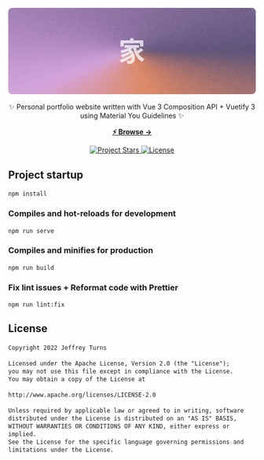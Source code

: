 <p align="center">
  <img src="./.github/images/header@1x.png" alt="header">
</p>

<p align="center">
  ✨ Personal portfolio website written with Vue 3 Composition API + Vuetify 3 using Material You Guidelines ✨
<p>

<p align="center">
  <a href="https://argente.vercel.app"><strong>⚡ Browse &rarr;</strong></a>
</p>

<p align="center">
  <a href="https://github.com/Jeffrey01596/jeffreyturns">
    <img src="https://img.shields.io/github/stars/Jeffrey01596/jeffreyturns" alt="Project Stars">
  </a>
  <a href="https://github.com/Jeffrey01596/jeffreyturns/blob/main/LICENSE">
    <img src="https://img.shields.io/github/license/Jeffrey01596/jeffreyturns" alt="License">
  </a>
</p>

## Project startup
```
npm install
```

### Compiles and hot-reloads for development
```
npm run serve
```

### Compiles and minifies for production
```
npm run build
```

### Fix lint issues + Reformat code with Prettier
```
npm run lint:fix
```

## License

    Copyright 2022 Jeffrey Turns

    Licensed under the Apache License, Version 2.0 (the "License");
    you may not use this file except in compliance with the License.
    You may obtain a copy of the License at

    http://www.apache.org/licenses/LICENSE-2.0

    Unless required by applicable law or agreed to in writing, software
    distributed under the License is distributed on an "AS IS" BASIS,
    WITHOUT WARRANTIES OR CONDITIONS OF ANY KIND, either express or implied.
    See the License for the specific language governing permissions and
    limitations under the License.
